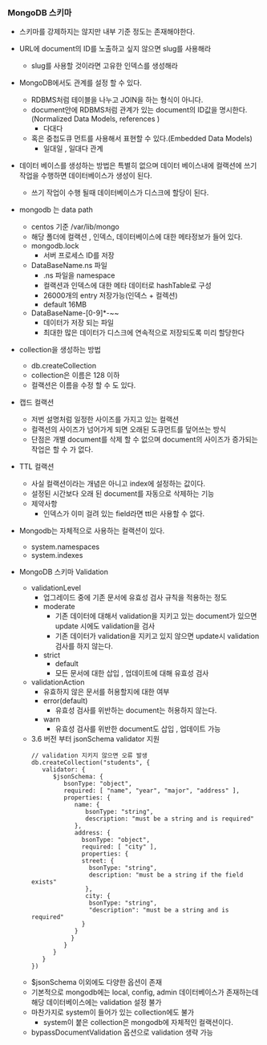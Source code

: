 ### MongoDB 스키마

- 스키마를 강제하지는 않지만 내부 기준 정도는 존재해야한다.

- URL에 document의 ID를 노출하고 싶지 않으면 slug를 사용해라
  - slug를 사용할 것이라면 고유한 인덱스를 생성해라

- MongoDB에서도 관계를 설정 할 수 있다.

  - RDBMS처럼 테이블을 나누고 JOIN을 하는 형식이 아니다.
  - document안에 RDBMS처럼 관계가 있는 document의 ID값을 명시한다.(Normalized Data Models, references )
    -   다대다
  - 혹은 중첩도큐 먼트를 사용해서 표현할 수 있다.(Embedded Data Models)
    -   일대일 , 일대다 관계

- 데이터 베이스를 생성하는 방법은 특별히 없으며 데이터 베이스내에 컬랙션에 쓰기 작업을 수행하면 데이터베이스가 생성이 된다.
  - 쓰기 작업이 수행 될때 데이터베이스가 디스크에 할당이 된다.

- mongodb 는 data path
  - centos 기준 /var/lib/mongo
  - 해당 폴더에 컬랙션 , 인덱스, 데이터베이스에 대한 메타정보가 들어 있다.
  - mongodb.lock
    -   서버 프로세스 ID를 저장
  - DataBaseName.ns 파일
    -   .ns 파일을 namespace
    -   컬랙션과 인덱스에 대한 메타 데이터로 hashTable로 구성
    -   26000개의 entry 저장가능(인덱스 + 컬렉션)
    -   default 16MB
  - DataBaseName-[0-9]*-~~
    -   데이터가 저장 되는 파일
    -  최대한 많은 데이터가 디스크에 연속적으로 저장되도록 미리 할당한다

- collection을 생성하는 방법
  - db.createCollection
  - collection은 이름은 128 이하
  - 컬랙션은 이름을 수정 할 수 도 있다.

- 캡드 컬랙션
  - 저번 설명처럼 일정한 사이즈를 가지고 있는 컬랙션
  - 컬랙션의 사이즈가 넘어가게 되면 오래된 도큐먼트를 덮어쓰는 방식
  - 단점은 개별 document를 삭제 할 수 없으며 document의 사이즈가 증가되는 작업은 할 수 가 없다.

- TTL 컬랙션
  - 사실 컬랙션이라는 개념은 아니고 index에 설정하는 값이다.
  - 설정된 시간보다 오래 된 document를 자동으로 삭제하는 기능
  - 제약사항
    - 인덱스가 이미 걸려 있는 field라면 ttl은 사용할 수 없다.

- Mongodb는 자체적으로 사용하는 컬랙션이 있다.
  - system.namespaces 
  - system.indexes

-   MongoDB 스키마 Validation
    -   validationLevel
        -   업그레이드 중에 기존 문서에 유효성 검사 규칙을 적용하는 정도
        -   moderate
            -   기존 데이터에 대해서 validation을 지키고 있는 document가 있으면 update 시에도 validation을 검사
            -   기존 데이터가 validation을 지키고 있지 않으면 update시 validation 검사를 하지 않는다.
        -   strict
            -   default
            -   모든 문서에 대한 삽입 , 업데이트에 대해 유효성 검사
    -   validationAction
        -   유효하지 않은 문서를 허용할지에 대한 여부
        -   error(default)
            -   유효성 검사를 위반하는 document는 허용하지 않는다.
        -   warn
            -   유효성 검사를 위반한 document도 삽입 , 업데이트 가능
     -  3.6 버전 부터 jsonSchema validator 지원
        ```
        // validation 지키지 않으면 오류 발생
        db.createCollection("students", {
           validator: {
              $jsonSchema: {
                 bsonType: "object",
                 required: [ "name", "year", "major", "address" ],
                 properties: {
                    name: {
                       bsonType: "string",
                       description: "must be a string and is required"
                    },
                    address: {
                      bsonType: "object",
                      required: [ "city" ],
                      properties: {
                      street: {
                        bsonType: "string",
                        description: "must be a string if the field exists"
                       },
                       city: {
                        bsonType: "string",
                        "description": "must be a string and is required"
                      }
                    }
                   }
                 }
              }
           }
        })
        ```
    -   $jsonSchema 이외에도 다양한 옵션이 존재
    -   기본적으로 mongodb에는 local, config, admin 데이터베이스가 존재하는데 해당 데이터베이스에는 validation 설정 불가
    -   마찬가지로 system이 들어가 있는 collection에도 불가
        -   system이 붙은 collection은 mongodb에 자체적인 컬랙션이다.
    -   bypassDocumentValidation 옵션으로 validation 생략 가능

    
  